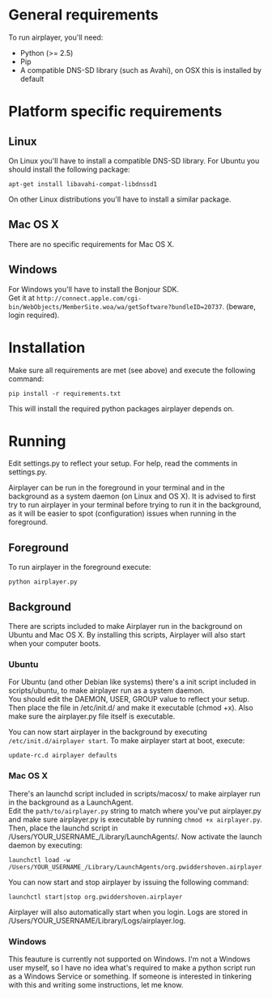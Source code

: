 General requirements
====================

To run airplayer, you'll need:

* Python (>= 2.5)
* Pip
* A compatible DNS-SD library (such as Avahi), on OSX this is installed by default

Platform specific requirements
==============================

Linux
-----

On Linux you'll have to install a compatible DNS-SD library.
For Ubuntu you should install the following package:
    
    apt-get install libavahi-compat-libdnssd1

On other Linux distributions you'll have to install a similar package.
    
Mac OS X
--------

There are no specific requirements for Mac OS X.

Windows
-------

For Windows you'll have to install the Bonjour SDK.  
Get it at `http://connect.apple.com/cgi-bin/WebObjects/MemberSite.woa/wa/getSoftware?bundleID=20737`.
(beware, login required).

Installation
============
Make sure all requirements are met (see above) and execute the following command:

    pip install -r requirements.txt
    
This will install the required python packages airplayer depends on.

Running
=======

Edit settings.py to reflect your setup. For help, read the comments in settings.py.

Airplayer can be run in the foreground in your terminal and in the background as a system daemon (on Linux and OS X).
It is advised to first try to run airplayer in your terminal before trying to run it in the background,
as it will be easier to spot (configuration) issues when running in the foreground.

Foreground
----------

To run airplayer in the foreground execute:

    python airplayer.py
    
Background
----------

There are scripts included to make Airplayer run in the background on Ubuntu and Mac OS X.
By installing this scripts, Airplayer will also start when your computer boots.

### Ubuntu

For Ubuntu (and other Debian like systems) there's a init script included in scripts/ubuntu,
to make airplayer run as a system daemon.  
You should edit the DAEMON, USER, GROUP value to reflect your setup.
Then place the file in /etc/init.d/ and make it executable (chmod +x). Also make sure the
airplayer.py file itself is executable.

You can now start airplayer in the background by executing `/etc/init.d/airplayer start`.
To make airplayer start at boot, execute:

    update-rc.d airplayer defaults
    
### Mac OS X

There's an launchd script included in scripts/macosx/ to make airplayer run in the background
as a LaunchAgent.  
Edit the `path/to/airplayer.py` string to match where you've put airplayer.py and
make sure airplayer.py is executable by running `chmod +x airplayer.py`.  
Then, place the launchd script in /Users/YOUR_USERNAME_/Library/LaunchAgents/.
Now activate the launch daemon by executing:

    launchctl load -w /Users/YOUR_USERNAME_/Library/LaunchAgents/org.pwiddershoven.airplayer.plist

You can
now start and stop airplayer by issuing the following command:

    launchctl start|stop org.pwiddershoven.airplayer

Airplayer will also automatically start when you login. Logs are stored in
/Users/YOUR_USERNAME/Library/Logs/airplayer.log.

### Windows

This feauture is currently not supported on Windows. I'm not a Windows user myself, so I have no idea
what's required to make a python script run as a Windows Service or something. If someone is interested
in tinkering with this and writing some instructions, let me know.